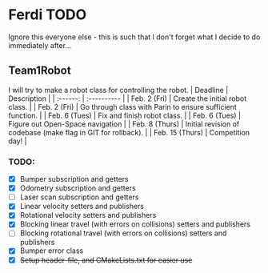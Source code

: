 # Ferdi TODO
Ignore this everyone else - this is such that I don't forget what I decide to do immediately after...

## Team1Robot
I will try to make a robot class for controlling the robot.
| Deadline        | Description                                                   |
| :------:        | :----------                                                   |
| Feb. 2 (Fri)    | Create the initial robot class.                               |
| Feb. 2 (Fri)    | Go through class with Parin to ensure sufficient function.    |
| Feb. 6 (Tues)   | Fix and finish robot class.                                   |
| Feb. 6 (Tues)   | Figure out Open-Space navigation                              |
| Feb. 8 (Thurs)  | Initial revision of codebase (make flag in GIT for rollback). |
| Feb. 15 (Thurs) | Competition day!                                              |

### TODO:
- [x] Bumper subscription and getters
- [x] Odometry subscription and getters
- [ ] Laser scan subscription and getters
- [x] Linear velocity setters and publishers
- [x] Rotational velocity setters and publishers
- [x] Blocking linear travel (with errors on collisions) setters and publishers
- [ ] Blocking rotational travel (with errors on collisions) setters and publishers
- [x] Bumper error class
- [x] ~~Setup header-file, and CMakeLists.txt for easier use~~
